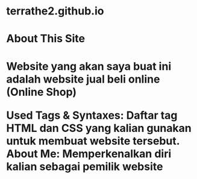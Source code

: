 # terrathe2.github.io

<h1>About This Site<h1> 
<p>Website yang akan saya buat ini adalah website jual beli online (Online Shop)</p>
Used Tags & Syntaxes: Daftar tag HTML dan CSS yang kalian gunakan untuk membuat website tersebut.<br />
About Me: Memperkenalkan diri kalian sebagai pemilik website<br />
